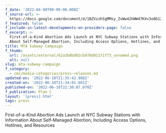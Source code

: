 ```yaml
---
f_date: '2022-04-08T00:00:00.000Z'
f_source-url: >-
  https://docs.google.com/document/d/1BZVzzhSgMMsy_ZxWw42hWW47KXv3o0b12TP2bplA9GI/edit
f_featured: false
f_include-in-latest-developments-on-providers-page: false
f_excerpt: >-
  First-of-a-Kind Abortion Ads Launch at NYC Subway Stations with Information
  About Self-Managed Abortion, Including Access Options, Hotlines, and Resources
title: MTA Subway Campaign
f_thumb:
  url: /assets/external/62a3b8bd82cb978d01171f73_unnamed.png
  alt: null
slug: mta-subway-campaign
f_category:
  - cms/media-categories/press-releases.md
updated-on: '2022-06-10T21:35:42.988Z'
created-on: '2022-06-10T21:34:01.601Z'
published-on: '2022-06-10T22:30:07.070Z'
f_publication: Plan C
layout: '[press].html'
tags: press
---
```


First-of-a-Kind Abortion Ads Launch at NYC Subway Stations with Information About Self-Managed Abortion, Including Access Options, Hotlines, and Resources
